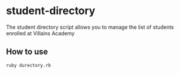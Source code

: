 # student-directory

The student directory script allows you to manage the list of students enrolled at Villains Academy

## How to use

```shell
ruby durectory.rb
```